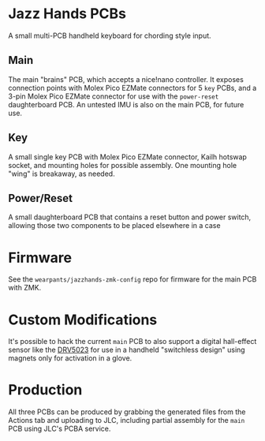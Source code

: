 # Jazz Hands PCBs

A small multi-PCB handheld keyboard for chording style input.

## Main

The main "brains" PCB, which accepts a nice!nano controller.
It exposes connection points with Molex Pico EZMate connectors for 5 `key` PCBs, and a 3-pin Molex Pico EZMate connector for use with the `power-reset` daughterboard PCB.
An untested IMU is also on the main PCB, for future use.

## Key

A small single key PCB with Molex Pico EZMate connector, Kailh hotswap socket, and mounting holes for possible assembly. One mounting hole "wing" is breakaway, as needed.

## Power/Reset

A small daughterboard PCB that contains a reset button and power switch, allowing those two components to be placed elsewhere in a case

# Firmware

See the `wearpants/jazzhands-zmk-config` repo for firmware for the main PCB with ZMK.

# Custom Modifications

It's possible to hack the current `main` PCB to also support a digital hall-effect sensor like the [DRV5023](https://www.ti.com/product/DRV5023) for use in a handheld "switchless design" using magnets only for activation in a glove.

# Production

All three PCBs can be produced by grabbing the generated files from the Actions tab and uploading to JLC, including partial assembly for the `main` PCB using JLC's PCBA service.
